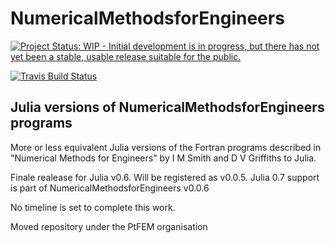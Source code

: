 # NumericalMethodsforEngineers

[![Project Status: WIP - Initial development is in progress, but there has not yet been a stable, usable release suitable for the public.](http://www.repostatus.org/badges/latest/wip.svg)](http://www.repostatus.org/#wip)

[![Travis Build Status](https://travis-ci.org/PtFEM/NumericalMethodsforEngineers.jl.svg?branch=master)](https://travis-ci.org/PtFEM/NumericalMethodsforEngineers.jl)


## Julia versions of NumericalMethodsforEngineers programs

More or less equivalent Julia versions of the Fortran programs described in "Numerical Methods for Engineers" by I M Smith and D V Griffiths to Julia.

Finale realease for Julia v0.6. Will be registered as v0.0.5. Julia 0.7 support is part of NumericalMethodsforEngineers v0.0.6

No timeline is set to complete this work.

Moved repository under the PtFEM organisation
